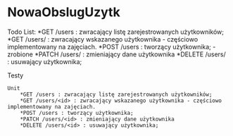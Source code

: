 # NowaObslugUzytk

Todo List:
*GET /users : zwracający listę zarejestrowanych użytkowników;
*GET /users/<id> : zwracający wskazanego użytkownika - częściowo implementowany na zajęciach.
*POST /users : tworzący użytkownika; - zrobione
*PATCH /users/<id> : zmieniający dane użytkownika
*DELETE /users/<id> : usuwający użytkownika;

Testy
``` 
Unit
    *GET /users : zwracający listę zarejestrowanych użytkowników;
    *GET /users/<id> : zwracający wskazanego użytkownika - częściowo implementowany na zajęciach.
    *POST /users : tworzący użytkownika;
    *PATCH /users/<id> : zmieniający dane użytkownika
    *DELETE /users/<id> : usuwający użytkownika;

```
